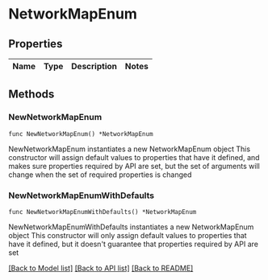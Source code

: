 # NetworkMapEnum

## Properties

Name | Type | Description | Notes
------------ | ------------- | ------------- | -------------

## Methods

### NewNetworkMapEnum

`func NewNetworkMapEnum() *NetworkMapEnum`

NewNetworkMapEnum instantiates a new NetworkMapEnum object
This constructor will assign default values to properties that have it defined,
and makes sure properties required by API are set, but the set of arguments
will change when the set of required properties is changed

### NewNetworkMapEnumWithDefaults

`func NewNetworkMapEnumWithDefaults() *NetworkMapEnum`

NewNetworkMapEnumWithDefaults instantiates a new NetworkMapEnum object
This constructor will only assign default values to properties that have it defined,
but it doesn't guarantee that properties required by API are set


[[Back to Model list]](../README.md#documentation-for-models) [[Back to API list]](../README.md#documentation-for-api-endpoints) [[Back to README]](../README.md)


